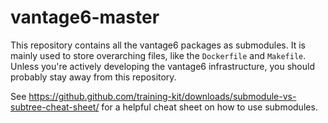 # vantage6-master

This repository contains all the vantage6 packages as submodules. It is mainly used to store overarching files, like the `Dockerfile` and `Makefile`. Unless you're actively developing the vantage6 infrastructure, you should probably stay away from this repository.

See https://github.github.com/training-kit/downloads/submodule-vs-subtree-cheat-sheet/ for a helpful cheat sheet on how to use submodules.